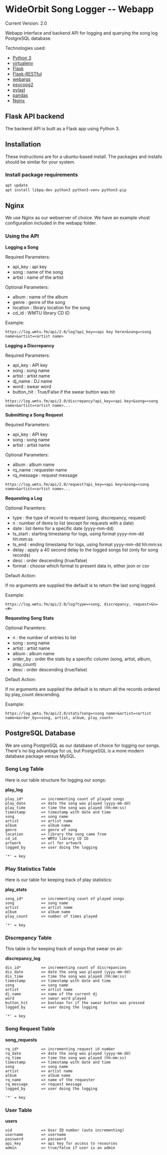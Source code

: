 # WideOrbit Song Logger -- Webapp

Current Version: 2.0

Webapp interface and backend API for logging and querying the song log PostgreSQL database.

Technologies used:

- [Python 3](https://www.python.org/)
- [virtualenv](https://virtualenv.pypa.io/en/latest/)
- [Flask](https://palletsprojects.com/p/flask/)
- [Flask-RESTful](https://flask-restful.readthedocs.io/en/latest/)
- [webargs](https://webargs.readthedocs.io/en/latest/)
- [psycopg2](http://initd.org/psycopg/)
- [pylast](https://github.com/pylast/pylast)
- [pandas](https://pandas.pydata.org/)
- [Nginx](https://nginx.org/en/)

## Flask API backend

The backend API is built as a Flask app using Python 3.

## Installation

These instructions are for a ubuntu-based install. The packages and installs should be similar for your system.

### Install package requirements

```bash
apt update
apt install libpq-dev python3 python3-venv python3-pip
```

## Nginx

We use Nginx as our webserver of choice. We have an example vhost configuration included in the webapp folder.

### Using the API

**Logging a Song**

Required Parameters:

- api_key   : api key
- song      : name of the song
- artist    : name of the artist

Optional Parameters:

- album     : name of the album
- genre     : genre of the song
- location  : library location for the song
- cd_id     : WMTU library CD ID

Example:

```text
https://log.wmtu.fm/api/2.0/log?api_key=<api key here>&song=<song name>&artist=<artist name>
```

**Logging a Discrepancy**

Required Parameters:

- api_key       : API key
- song          : song name
- artist        : artist name
- dj_name       : DJ name
- word          : swear word
- button_hit    : True/False if the swear button was hit

```text
https://log.wmtu.fm/api/2.0/discrepancy?api_key=<api key>&song=<song name>&artist=<artist name>...
```

**Submitting a Song Request**

Required Parameters:

- api_key       : API key
- song          : song name
- artist        : artist name

Optional Parameters:

- album         : album name
- rq_name       : requester name
- rq_message    : request message

```text
https://log.wmtu.fm/api/2.0/request?api_key=<api key>&song=<song name>&artist=<artist name>...
```

**Requesting a Log**

Optional Paramters:

- type     : the type of record to request (song, discrepancy, request)
- n        : number of items to list (except for requests with a date)
- date     : list items for a specific date (yyyy-mm-dd)
- ts_start : starting timestamp for logs, using format yyyy-mm-dd hh:mm:ss
- ts_end   : ending timestamp for logs, using format yyyy-mm-dd hh:mm:ss
- delay    : apply a 40 second delay to the logged songs list (only for song records)
- desc     : order descending (true/false)
- format   : choose which format to present data in, either json or csv

Default Action:

If no arguments are supplied the default is to return the last song logged.

Example:

```text
https://log.wmtu.fm/api/2.0/log?type=<song, discrepancy, request>&n=<#>
```

**Requesting Song Stats**

Optional Paramters:

- n         : the number of entries to list
- song      : song name
- artist    : artist name
- album     : album name
- order_by  : order the stats by a specific column (song, artist, album, play_count)
- desc      : order descending (true/false)

Default Action:

If no arguments are supplied the default is to return all the records ordered by play_count descending.

Example:

```text
https://log.wmtu.fm/api/2.0/stats?song=<song name>&artist=<artist name>&order_by=<song, artist, album, play_count>
```

## PostgreSQL Database

We are using PostgreSQL as our database of choice for logging our songs. There's no big advantage for us, but PostgreSQL is a more modern database package versus MySQL.

### Song Log Table

Here is our table structure for logging our songs:

**play_log**

```text
play_id*        => incrementing count of played songs
play_date       => date the song was played (yyyy-mm-dd)
play_time       => time the song was played (hh:mm:ss)
timestamp       => timestamp with date and time
song            => song name
artist          => artist name
album           => album name
genre           => genre of song
location        => library the song came from
cd_id           => WMTU library CD ID
artwork         => url for artwork
logged_by       => user doing the logging

'*' = key
```

### Play Statistics Table

Here is our table for keeping track of play statistics:

**play_stats**

```text
song_id*        => incrementing count of played songs
song            => song name
artist          => artist name
album           => album name
play_count      => number of times played

'*' = key
```

### Discrepancy Table

This table is for keeping track of songs that swear on air:

**discrepancy_log**

```text
dis_id*         => incrementing count of discrepancies
dis_date        => date the song was played (yyyy-mm-dd)
dis_time        => time the song was played (hh:mm:ss)
timestamp       => timestamp with date and time
song            => song name
artist          => artist name
dj_name         => name of the current dj
word            => swear word played
button_hit      => boolean for if the swear button was pressed
logged_by       => user doing the logging

'*' = key
```

### Song Request Table

**song_requests**

```text
rq_id*          => incrementing request id number
rq_date         => date the song was played (yyyy-mm-dd)
rq_time         => time the song was played (hh:mm:ss)
timestamp       => timestamp with date and time
song            => song name
artist          => artist name
album           => album name
rq_name         => name of the requester
rq_message      => request message
logged_by       => user doing the logging

'*' = key
```

### User Table

**users**

```text
uid             => User ID number (auto incrementing)
username        => username
password        => password
api_key         => api key for access to resources
admin           => true/false if user is an admin
```

